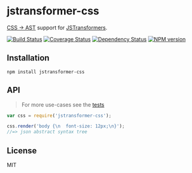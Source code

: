 # jstransformer-css

[CSS -> AST](https://github.com/reworkcss/css) support for [JSTransformers](http://github.com/jstransformers).

[![Build Status](https://img.shields.io/travis/jstransformers/jstransformer-css/master.svg)](https://travis-ci.org/jstransformers/jstransformer-css)
[![Coverage Status](https://img.shields.io/codecov/c/github/jstransformers/jstransformer-css/master.svg)](https://codecov.io/gh/jstransformers/jstransformer-css)
[![Dependency Status](https://img.shields.io/david/jstransformers/jstransformer-css/master.svg)](http://david-dm.org/jstransformers/jstransformer-css)
[![NPM version](https://img.shields.io/npm/v/jstransformer-css.svg)](https://www.npmjs.org/package/jstransformer-css)

## Installation

    npm install jstransformer-css

## API

> For more use-cases see the [tests](./test/index.js)

```js
var css = require('jstransformer-css');

css.render('body {\n  font-size: 12px;\n}');
//=> json abstract syntax tree
```

## License

MIT
